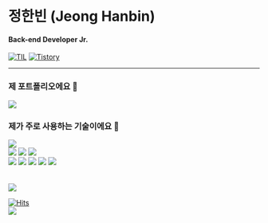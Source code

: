# 정한빈 (Jeong Hanbin)
#### Back-end Developer Jr.

[![TIL](http://img.shields.io/badge/TIL-gray?style=flat&logo=github&locoColor=white)](https://github.com/hanbin8269/TIL)
[![Tistory](https://img.shields.io/badge/Tistory-hanbin8269-red.svg)](https://hanbin8269.tistory.com/)

---
### 제 포트폴리오에요 :dog: 
<a href=https://www.notion.so/Jeong-Hanbin-f29ac3b42b464c8ca83ac5b8648414ce><img src="https://img.shields.io/static/v1?logo=Notion&logoColor=white&message=Notion&color=black&label="/></a>

### 제가 주로 사용하는 기술이에요 🔨
<div>
<img src="https://img.shields.io/badge/Python-3776AB?style=flat&logo=Python&logoColor=white"/>
<br>
<img src="https://img.shields.io/badge/Django-092E20?style=flat&logo=Django&logoColor=white"/></a>
<img src="https://img.shields.io/badge/FastAPI-009688?style=flat&logo=FastAPI&logoColor=white"/></a>
<img src="https://img.shields.io/badge/Flask-000000?style=flat&logo=Flask&logoColor=white"/></a>
<br>
<img src="https://img.shields.io/badge/MySQL-4479A1?style=flat&logo=MySQL&logoColor=white"/></a>
<img src="https://img.shields.io/badge/Git-232F3E?style=flat&logo=Git&logoColor=white"/></a>
<img src="https://img.shields.io/badge/Docker-2496ED?style=flat&logo=Docker&logoColor=white"/></a></a>
<img src="https://img.shields.io/badge/Jenkins-D24939?style=flat&logo=Jenkins&logoColor=white"/></a></a>
<img src="https://img.shields.io/badge/AWS-232F3E?style=flat&logo=Amazon-AWS&logoColor=white"/></a></a>
</div>
<br>   
<br>   
<a href="https://github.com/hanbin8269">
   <img src="https://github-readme-stats.vercel.app/api?username=hanbin8269">
</a>
 
[![Hits](https://hits.seeyoufarm.com/api/count/incr/badge.svg?url=https://github.com/hanbin8269)](https://hits.seeyoufarm.com)
<br>
![](https://img.shields.io/github/followers/hanbin8269?style=social)
